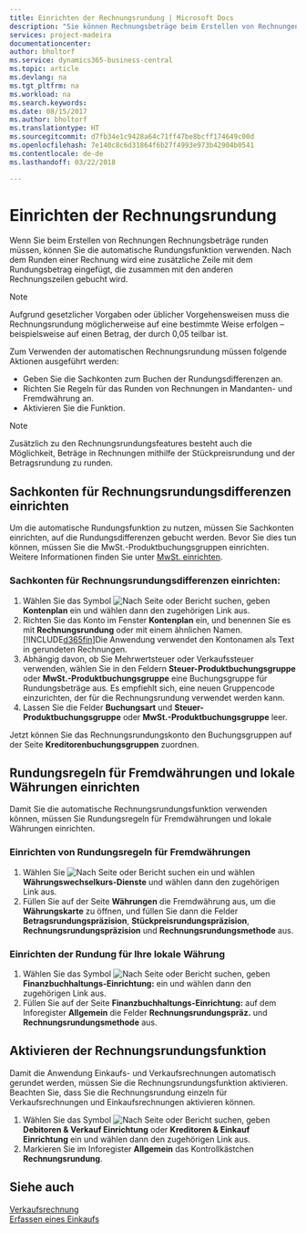```yaml
---
title: Einrichten der Rechnungsrundung | Microsoft Docs
description: "Sie können Rechnungsbeträge beim Erstellen von Rechnungen runden. Darüber hinaus muss die Rechnungsrundung möglicherweise aufgrund lokaler Vorgaben oder üblicher Vorgehensweisenauf eine bestimmte Weise erfolgen – beispielsweise auf einen Betrag, der durch 0,05 teilbar ist."
services: project-madeira
documentationcenter: 
author: bholtorf
ms.service: dynamics365-business-central
ms.topic: article
ms.devlang: na
ms.tgt_pltfrm: na
ms.workload: na
ms.search.keywords: 
ms.date: 08/15/2017
ms.author: bholtorf
ms.translationtype: HT
ms.sourcegitcommit: d7fb34e1c9428a64c71ff47be8bcff174649c00d
ms.openlocfilehash: 7e140c8c6d31864f6b27f4993e973b42904b0541
ms.contentlocale: de-de
ms.lasthandoff: 03/22/2018

---
```

# <a name="set-up-invoice-rounding"></a>Einrichten der Rechnungsrundung
Wenn Sie beim Erstellen von Rechnungen Rechnungsbeträge runden müssen, können Sie die automatische Rundungsfunktion verwenden. Nach dem Runden einer Rechnung wird eine zusätzliche Zeile mit dem Rundungsbetrag eingefügt, die zusammen mit den anderen Rechnungszeilen gebucht wird.

> [!NOTE]  
>  Aufgrund gesetzlicher Vorgaben oder üblicher Vorgehensweisen muss die Rechnungsrundung möglicherweise auf eine bestimmte Weise erfolgen – beispielsweise auf einen Betrag, der durch 0,05 teilbar ist.  
  
Zum Verwenden der automatischen Rechnungsrundung müssen folgende Aktionen ausgeführt werden:  
  
* Geben Sie die Sachkonten zum Buchen der Rundungsdifferenzen an.  
* Richten Sie Regeln für das Runden von Rechnungen in Mandanten- und Fremdwährung an.  
* Aktivieren Sie die Funktion.  
  
> [!NOTE]  
>  Zusätzlich zu den Rechnungsrundungsfeatures besteht auch die Möglichkeit, Beträge in Rechnungen mithilfe der Stückpreisrundung und der Betragsrundung zu runden.  
 
## <a name="set-up-general-ledger-accounts-for-invoice-rounding-differences"></a>Sachkonten für Rechnungsrundungsdifferenzen einrichten
Um die automatische Rundungsfunktion zu nutzen, müssen Sie Sachkonten einrichten, auf die Rundungsdifferenzen gebucht werden. Bevor Sie dies tun können, müssen Sie die MwSt.-Produktbuchungsgruppen einrichten. Weitere Informationen finden Sie unter [MwSt. einrichten](finance-setup-vat.md).  
  
### <a name="to-set-up-general-ledger-accounts-for-invoice-rounding-differences"></a>Sachkonten für Rechnungsrundungsdifferenzen einrichten:  
1. Wählen Sie das Symbol ![Nach Seite oder Bericht suchen](media/ui-search/search_small.png "Symbol Nach Seite oder Bericht suchen"), geben **Kontenplan** ein und wählen dann den zugehörigen Link aus.  
2. Richten Sie das Konto im Fenster **Kontenplan** ein, und benennen Sie es mit **Rechnungsrundung** oder mit einem ähnlichen Namen. [!INCLUDE[d365fin](includes/d365fin_md.md)]Die Anwendung verwendet den Kontonamen als Text in gerundeten Rechnungen.  
3. Abhängig davon, ob Sie Mehrwertsteuer oder Verkaufssteuer verwenden, wählen Sie in den Feldern **Steuer-Produktbuchungsgruppe** oder **MwSt.-Produktbuchungsgruppe** eine Buchungsgruppe für Rundungsbeträge aus. Es empfiehlt sich, eine neuen Gruppencode einzurichten, der für die Rechnungsrundung verwendet werden kann.
4. Lassen Sie die Felder **Buchungsart** und **Steuer-Produktbuchungsgruppe** oder **MwSt.-Produktbuchungsgruppe** leer. <!-- Why do we say to leave these blank, when there are a lot of other fields we also leave blank but don't mention? -->  
  
Jetzt können Sie das Rechnungsrundungskonto den Buchungsgruppen auf der Seite **Kreditorenbuchungsgruppen** zuordnen.  <!-- Why only the vendor posting groups? -->

## <a name="set-up-rounding-for-foreign-and-local-currencies"></a>Rundungsregeln für Fremdwährungen und lokale Währungen einrichten
Damit Sie die automatische Rechnungsrundungsfunktion verwenden können, müssen Sie Rundungsregeln für Fremdwährungen und lokale Währungen einrichten.

### <a name="to-set-up-rounding-for-foreign-currencies"></a>Einrichten von Rundungsregeln für Fremdwährungen  
1. Wählen Sie ![Nach Seite oder Bericht suchen](media/ui-search/search_small.png "Nach Seite oder Bericht suchen") ein und wählen **Währungswechselkurs-Dienste** und wählen dann den zugehörigen Link aus.  
2. Füllen Sie auf der Seite **Währungen** die Fremdwährung aus, um die **Währungskarte** zu öffnen, und füllen Sie dann die Felder **Betragsrundungspräzision**, **Stückpreisrundungspräzision**, **Rechnungsrundungspräzision** und **Rechnungsrundungsmethode** aus.
  
### <a name="to-set-up-rounding-for-your-local-currency"></a>Einrichten der Rundung für Ihre lokale Währung
1. Wählen Sie das Symbol ![Nach Seite oder Bericht suchen](media/ui-search/search_small.png "Symbol Nach Seite oder Bericht suchen"), geben **Finanzbuchhaltungs-Einrichtung:** ein und wählen dann den zugehörigen Link aus.  
2. Füllen Sie auf der Seite **Finanzbuchhaltungs-Einrichtung:** auf dem Inforegister **Allgemein** die Felder **Rechnungsrundungspräz.** und **Rechnungsrundungsmethode** aus.  

## <a name="activate-the-invoice-rounding-function"></a>Aktivieren der Rechnungsrundungsfunktion  
Damit die Anwendung Einkaufs- und Verkaufsrechnungen automatisch gerundet werden, müssen Sie die Rechnungsrundungsfunktion aktivieren. Beachten Sie, dass Sie die Rechnungsrundung einzeln für Verkaufsrechnungen und Einkaufsrechnungen aktivieren können.

1. Wählen Sie das Symbol ![Nach Seite oder Bericht suchen](media/ui-search/search_small.png "Symbol Nach Seite oder Bericht suchen"), geben **Debitoren & Verkauf Einrichtung** oder **Kreditoren & Einkauf Einrichtung** ein und wählen dann den zugehörigen Link aus.  
2. Markieren Sie im Inforegister **Allgemein** das Kontrollkästchen **Rechnungsrundung**.  
  
## <a name="see-also"></a>Siehe auch  
[Verkaufsrechnung](sales-how-invoice-sales.md)  
[Erfassen eines Einkaufs](purchasing-how-record-purchases.md)
